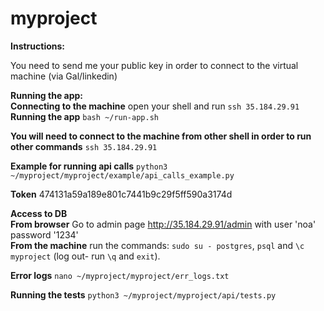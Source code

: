 # myproject

**Instructions:**

You need to send me your public key in order to connect to the virtual machine (via Gal/linkedin)

**Running the app:**
<br>**Connecting to the machine** open your shell and run `ssh 35.184.29.91`
<br>**Running the app** `bash ~/run-app.sh`

**You will need to connect to the machine from other shell in order to run other commands** `ssh 35.184.29.91`

**Example for running api calls** `python3 ~/myproject/myproject/example/api_calls_example.py`

**Token** 474131a59a189e801c7441b9c29f5ff590a3174d

**Access to DB** 
<br>**From browser** Go to admin page http://35.184.29.91/admin with user 'noa' password '1234'
<br>**From the machine** run the commands: `sudo su - postgres`, `psql` and `\c myproject` (log out- run `\q` and `exit`).

**Error logs** `nano ~/myproject/myproject/err_logs.txt`

**Running the tests** `python3 ~/myproject/myproject/api/tests.py`



